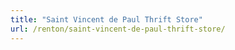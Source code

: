 ```yaml
---
title: "Saint Vincent de Paul Thrift Store"
url: /renton/saint-vincent-de-paul-thrift-store/
---
```

